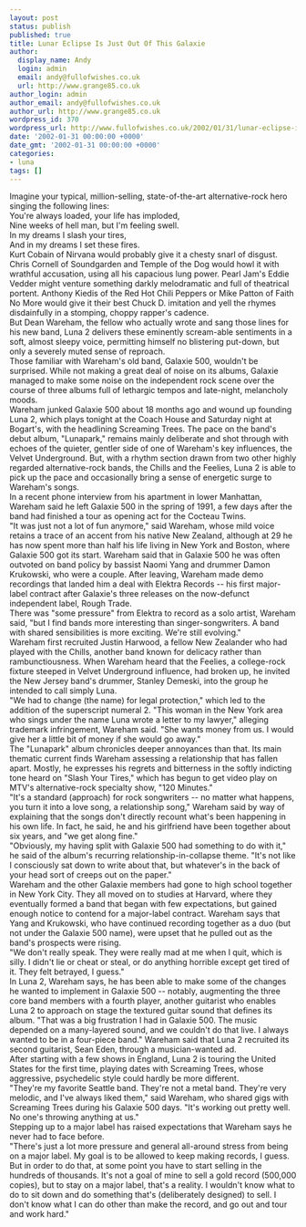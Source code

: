 ```yaml
---
layout: post
status: publish
published: true
title: Lunar Eclipse Is Just Out Of This Galaxie
author:
  display_name: Andy
  login: admin
  email: andy@fullofwishes.co.uk
  url: http://www.grange85.co.uk
author_login: admin
author_email: andy@fullofwishes.co.uk
author_url: http://www.grange85.co.uk
wordpress_id: 370
wordpress_url: http://www.fullofwishes.co.uk/2002/01/31/lunar-eclipse-is-just-out-of-this-galaxie/
date: '2002-01-31 00:00:00 +0000'
date_gmt: '2002-01-31 00:00:00 +0000'
categories:
- luna
tags: []
---
```

<p>Imagine your typical, million-selling, state-of-the-art alternative-rock hero singing the following lines:<br />You're always loaded, your life has imploded,<br />Nine weeks of hell man, but I'm feeling swell.<br />In my dreams I slash your tires,<br />And in my dreams I set these fires.<br />Kurt Cobain of Nirvana would probably give it a chesty snarl of disgust. Chris Cornell of Soundgarden and Temple of the Dog would howl it with wrathful accusation, using all his capacious lung power. Pearl Jam's Eddie Vedder might venture something darkly melodramatic and full of theatrical portent. Anthony Kiedis of the Red Hot Chili Peppers or Mike Patton of Faith No More would give it their best Chuck D. imitation and yell the rhymes disdainfully in a stomping, choppy rapper's cadence.<br />But Dean Wareham, the fellow who actually wrote and sang those lines for his new band, Luna 2 delivers these eminently scream-able sentiments in a soft, almost sleepy voice, permitting himself no blistering put-down, but only a severely muted sense of reproach.<br />Those familiar with Wareham's old band, Galaxie 500, wouldn't be surprised. While not making a great deal of noise on its albums, Galaxie managed to make some noise on the independent rock scene over the course of three albums full of lethargic tempos and late-night, melancholy moods.<br />Wareham junked Galaxie 500 about 18 months ago and wound up founding Luna 2, which plays tonight at the Coach House and Saturday night at Bogart's, with the headlining Screaming Trees. The pace on the band's debut album, "Lunapark," remains mainly deliberate and shot through with echoes of the quieter, gentler side of one of Wareham's key influences, the Velvet Underground. But, with a rhythm section drawn from two other highly regarded alternative-rock bands, the Chills and the Feelies, Luna 2 is able to pick up the pace and occasionally bring a sense of energetic surge to Wareham's songs.<br />In a recent phone interview from his apartment in lower Manhattan, Wareham said he left Galaxie 500 in the spring of 1991, a few days after the band had finished a tour as opening act for the Cocteau Twins.<br />"It was just not a lot of fun anymore," said Wareham, whose mild voice retains a trace of an accent from his native New Zealand, although at 29 he has now spent more than half his life living in New York and Boston, where Galaxie 500 got its start. Wareham said that in Galaxie 500 he was often outvoted on band policy by bassist Naomi Yang and drummer Damon Krukowski, who were a couple. After leaving, Wareham made demo recordings that landed him a deal with Elektra Records -- his first major-label contract after Galaxie's three releases on the now-defunct independent label, Rough Trade.<br />There was "some pressure" from Elektra to record as a solo artist, Wareham said, "but I find bands more interesting than singer-songwriters. A band with shared sensibilities is more exciting. We're still evolving."<br />Wareham first recruited Justin Harwood, a fellow New Zealander who had played with the Chills, another band known for delicacy rather than rambunctiousness. When Wareham heard that the Feelies, a college-rock fixture steeped in Velvet Underground influence, had broken up, he invited the New Jersey band's drummer, Stanley Demeski, into the group he intended to call simply Luna.<br />"We had to change (the name) for legal protection," which led to the addition of the superscript numeral 2. "This woman in the New York area who sings under the name Luna wrote a letter to my lawyer," alleging trademark infringement, Wareham said. "She wants money from us. I would give her a little bit of money if she would go away."<br />The "Lunapark" album chronicles deeper annoyances than that. Its main thematic current finds Wareham assessing a relationship that has fallen apart. Mostly, he expresses his regrets and bitterness in the softly indicting tone heard on "Slash Your Tires," which has begun to get video play on MTV's alternative-rock specialty show, "120 Minutes."<br />"It's a standard (approach) for rock songwriters -- no matter what happens, you turn it into a love song, a relationship song," Wareham said by way of explaining that the songs don't directly recount what's been happening in his own life. In fact, he said, he and his girlfriend have been together about six years, and "we get along fine."<br />"Obviously, my having split with Galaxie 500 had something to do with it," he said of the album's recurring relationship-in-collapse theme. "It's not like I consciously sat down to write about that, but whatever's in the back of your head sort of creeps out on the paper."<br />Wareham and the other Galaxie members had gone to high school together in New York City. They all moved on to studies at Harvard, where they eventually formed a band that began with few expectations, but gained enough notice to contend for a major-label contract. Wareham says that Yang and Krukowski, who have continued recording together as a duo (but not under the Galaxie 500 name), were upset that he pulled out as the band's prospects were rising.<br />"We don't really speak. They were really mad at me when I quit, which is silly. I didn't lie or cheat or steal, or do anything horrible except get tired of it. They felt betrayed, I guess."<br />In Luna 2, Wareham says, he has been able to make some of the changes he wanted to implement in Galaxie 500 -- notably, augmenting the three core band members with a fourth player, another guitarist who enables Luna 2 to approach on stage the textured guitar sound that defines its album. "That was a big frustration I had in Galaxie 500. The music depended on a many-layered sound, and we couldn't do that live. I always wanted to be in a four-piece band." Wareham said that Luna 2 recruited its second guitarist, Sean Eden, through a musician-wanted ad.<br />After starting with a few shows in England, Luna 2 is touring the United States for the first time, playing dates with Screaming Trees, whose aggressive, psychedelic style could hardly be more different.<br />"They're my favorite Seattle band. They're not a metal band. They're very melodic, and I've always liked them," said Wareham, who shared gigs with Screaming Trees during his Galaxie 500 days. "It's working out pretty well. No one's throwing anything at us."<br />Stepping up to a major label has raised expectations that Wareham says he never had to face before.<br />"There's just a lot more pressure and general all-around stress from being on a major label. My goal is to be allowed to keep making records, I guess. But in order to do that, at some point you have to start selling in the hundreds of thousands. It's not a goal of mine to sell a gold record (500,000 copies), but to stay on a major label, that's a reality. I wouldn't know what to do to sit down and do something that's (deliberately designed) to sell. I don't know what I can do other than make the record, and go out and tour and work hard."</p>

